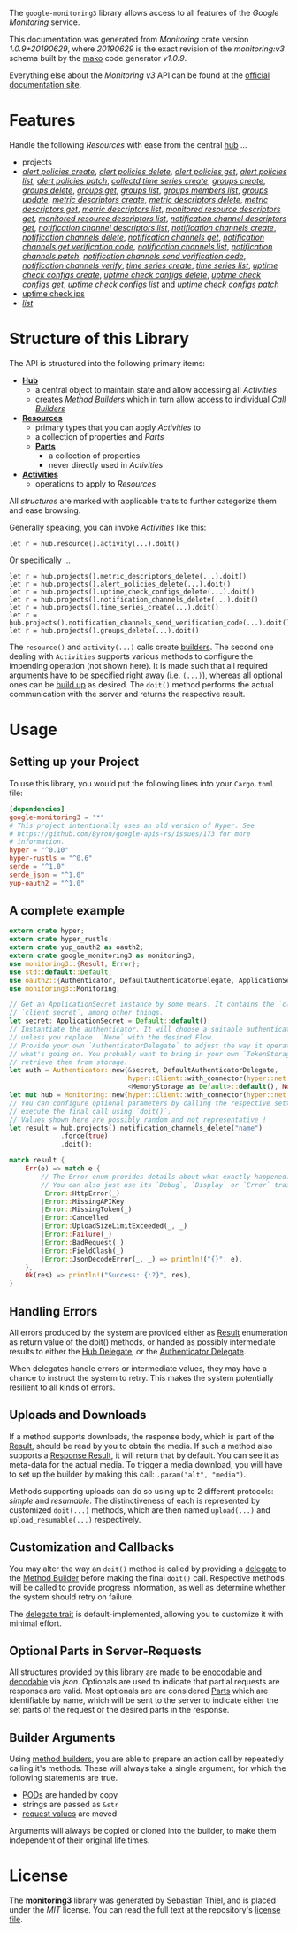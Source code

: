 <!---
DO NOT EDIT !
This file was generated automatically from 'src/mako/api/README.md.mako'
DO NOT EDIT !
-->
The `google-monitoring3` library allows access to all features of the *Google Monitoring* service.

This documentation was generated from *Monitoring* crate version *1.0.9+20190629*, where *20190629* is the exact revision of the *monitoring:v3* schema built by the [mako](http://www.makotemplates.org/) code generator *v1.0.9*.

Everything else about the *Monitoring* *v3* API can be found at the
[official documentation site](https://cloud.google.com/monitoring/api/).
# Features

Handle the following *Resources* with ease from the central [hub](https://docs.rs/google-monitoring3/1.0.9+20190629/google_monitoring3/struct.Monitoring.html) ... 

* projects
 * [*alert policies create*](https://docs.rs/google-monitoring3/1.0.9+20190629/google_monitoring3/struct.ProjectAlertPolicyCreateCall.html), [*alert policies delete*](https://docs.rs/google-monitoring3/1.0.9+20190629/google_monitoring3/struct.ProjectAlertPolicyDeleteCall.html), [*alert policies get*](https://docs.rs/google-monitoring3/1.0.9+20190629/google_monitoring3/struct.ProjectAlertPolicyGetCall.html), [*alert policies list*](https://docs.rs/google-monitoring3/1.0.9+20190629/google_monitoring3/struct.ProjectAlertPolicyListCall.html), [*alert policies patch*](https://docs.rs/google-monitoring3/1.0.9+20190629/google_monitoring3/struct.ProjectAlertPolicyPatchCall.html), [*collectd time series create*](https://docs.rs/google-monitoring3/1.0.9+20190629/google_monitoring3/struct.ProjectCollectdTimeSeryCreateCall.html), [*groups create*](https://docs.rs/google-monitoring3/1.0.9+20190629/google_monitoring3/struct.ProjectGroupCreateCall.html), [*groups delete*](https://docs.rs/google-monitoring3/1.0.9+20190629/google_monitoring3/struct.ProjectGroupDeleteCall.html), [*groups get*](https://docs.rs/google-monitoring3/1.0.9+20190629/google_monitoring3/struct.ProjectGroupGetCall.html), [*groups list*](https://docs.rs/google-monitoring3/1.0.9+20190629/google_monitoring3/struct.ProjectGroupListCall.html), [*groups members list*](https://docs.rs/google-monitoring3/1.0.9+20190629/google_monitoring3/struct.ProjectGroupMemberListCall.html), [*groups update*](https://docs.rs/google-monitoring3/1.0.9+20190629/google_monitoring3/struct.ProjectGroupUpdateCall.html), [*metric descriptors create*](https://docs.rs/google-monitoring3/1.0.9+20190629/google_monitoring3/struct.ProjectMetricDescriptorCreateCall.html), [*metric descriptors delete*](https://docs.rs/google-monitoring3/1.0.9+20190629/google_monitoring3/struct.ProjectMetricDescriptorDeleteCall.html), [*metric descriptors get*](https://docs.rs/google-monitoring3/1.0.9+20190629/google_monitoring3/struct.ProjectMetricDescriptorGetCall.html), [*metric descriptors list*](https://docs.rs/google-monitoring3/1.0.9+20190629/google_monitoring3/struct.ProjectMetricDescriptorListCall.html), [*monitored resource descriptors get*](https://docs.rs/google-monitoring3/1.0.9+20190629/google_monitoring3/struct.ProjectMonitoredResourceDescriptorGetCall.html), [*monitored resource descriptors list*](https://docs.rs/google-monitoring3/1.0.9+20190629/google_monitoring3/struct.ProjectMonitoredResourceDescriptorListCall.html), [*notification channel descriptors get*](https://docs.rs/google-monitoring3/1.0.9+20190629/google_monitoring3/struct.ProjectNotificationChannelDescriptorGetCall.html), [*notification channel descriptors list*](https://docs.rs/google-monitoring3/1.0.9+20190629/google_monitoring3/struct.ProjectNotificationChannelDescriptorListCall.html), [*notification channels create*](https://docs.rs/google-monitoring3/1.0.9+20190629/google_monitoring3/struct.ProjectNotificationChannelCreateCall.html), [*notification channels delete*](https://docs.rs/google-monitoring3/1.0.9+20190629/google_monitoring3/struct.ProjectNotificationChannelDeleteCall.html), [*notification channels get*](https://docs.rs/google-monitoring3/1.0.9+20190629/google_monitoring3/struct.ProjectNotificationChannelGetCall.html), [*notification channels get verification code*](https://docs.rs/google-monitoring3/1.0.9+20190629/google_monitoring3/struct.ProjectNotificationChannelGetVerificationCodeCall.html), [*notification channels list*](https://docs.rs/google-monitoring3/1.0.9+20190629/google_monitoring3/struct.ProjectNotificationChannelListCall.html), [*notification channels patch*](https://docs.rs/google-monitoring3/1.0.9+20190629/google_monitoring3/struct.ProjectNotificationChannelPatchCall.html), [*notification channels send verification code*](https://docs.rs/google-monitoring3/1.0.9+20190629/google_monitoring3/struct.ProjectNotificationChannelSendVerificationCodeCall.html), [*notification channels verify*](https://docs.rs/google-monitoring3/1.0.9+20190629/google_monitoring3/struct.ProjectNotificationChannelVerifyCall.html), [*time series create*](https://docs.rs/google-monitoring3/1.0.9+20190629/google_monitoring3/struct.ProjectTimeSeryCreateCall.html), [*time series list*](https://docs.rs/google-monitoring3/1.0.9+20190629/google_monitoring3/struct.ProjectTimeSeryListCall.html), [*uptime check configs create*](https://docs.rs/google-monitoring3/1.0.9+20190629/google_monitoring3/struct.ProjectUptimeCheckConfigCreateCall.html), [*uptime check configs delete*](https://docs.rs/google-monitoring3/1.0.9+20190629/google_monitoring3/struct.ProjectUptimeCheckConfigDeleteCall.html), [*uptime check configs get*](https://docs.rs/google-monitoring3/1.0.9+20190629/google_monitoring3/struct.ProjectUptimeCheckConfigGetCall.html), [*uptime check configs list*](https://docs.rs/google-monitoring3/1.0.9+20190629/google_monitoring3/struct.ProjectUptimeCheckConfigListCall.html) and [*uptime check configs patch*](https://docs.rs/google-monitoring3/1.0.9+20190629/google_monitoring3/struct.ProjectUptimeCheckConfigPatchCall.html)
* [uptime check ips](https://docs.rs/google-monitoring3/1.0.9+20190629/google_monitoring3/struct.UptimeCheckIp.html)
 * [*list*](https://docs.rs/google-monitoring3/1.0.9+20190629/google_monitoring3/struct.UptimeCheckIpListCall.html)




# Structure of this Library

The API is structured into the following primary items:

* **[Hub](https://docs.rs/google-monitoring3/1.0.9+20190629/google_monitoring3/struct.Monitoring.html)**
    * a central object to maintain state and allow accessing all *Activities*
    * creates [*Method Builders*](https://docs.rs/google-monitoring3/1.0.9+20190629/google_monitoring3/trait.MethodsBuilder.html) which in turn
      allow access to individual [*Call Builders*](https://docs.rs/google-monitoring3/1.0.9+20190629/google_monitoring3/trait.CallBuilder.html)
* **[Resources](https://docs.rs/google-monitoring3/1.0.9+20190629/google_monitoring3/trait.Resource.html)**
    * primary types that you can apply *Activities* to
    * a collection of properties and *Parts*
    * **[Parts](https://docs.rs/google-monitoring3/1.0.9+20190629/google_monitoring3/trait.Part.html)**
        * a collection of properties
        * never directly used in *Activities*
* **[Activities](https://docs.rs/google-monitoring3/1.0.9+20190629/google_monitoring3/trait.CallBuilder.html)**
    * operations to apply to *Resources*

All *structures* are marked with applicable traits to further categorize them and ease browsing.

Generally speaking, you can invoke *Activities* like this:

```Rust,ignore
let r = hub.resource().activity(...).doit()
```

Or specifically ...

```ignore
let r = hub.projects().metric_descriptors_delete(...).doit()
let r = hub.projects().alert_policies_delete(...).doit()
let r = hub.projects().uptime_check_configs_delete(...).doit()
let r = hub.projects().notification_channels_delete(...).doit()
let r = hub.projects().time_series_create(...).doit()
let r = hub.projects().notification_channels_send_verification_code(...).doit()
let r = hub.projects().groups_delete(...).doit()
```

The `resource()` and `activity(...)` calls create [builders][builder-pattern]. The second one dealing with `Activities` 
supports various methods to configure the impending operation (not shown here). It is made such that all required arguments have to be 
specified right away (i.e. `(...)`), whereas all optional ones can be [build up][builder-pattern] as desired.
The `doit()` method performs the actual communication with the server and returns the respective result.

# Usage

## Setting up your Project

To use this library, you would put the following lines into your `Cargo.toml` file:

```toml
[dependencies]
google-monitoring3 = "*"
# This project intentionally uses an old version of Hyper. See
# https://github.com/Byron/google-apis-rs/issues/173 for more
# information.
hyper = "^0.10"
hyper-rustls = "^0.6"
serde = "^1.0"
serde_json = "^1.0"
yup-oauth2 = "^1.0"
```

## A complete example

```Rust
extern crate hyper;
extern crate hyper_rustls;
extern crate yup_oauth2 as oauth2;
extern crate google_monitoring3 as monitoring3;
use monitoring3::{Result, Error};
use std::default::Default;
use oauth2::{Authenticator, DefaultAuthenticatorDelegate, ApplicationSecret, MemoryStorage};
use monitoring3::Monitoring;

// Get an ApplicationSecret instance by some means. It contains the `client_id` and 
// `client_secret`, among other things.
let secret: ApplicationSecret = Default::default();
// Instantiate the authenticator. It will choose a suitable authentication flow for you, 
// unless you replace  `None` with the desired Flow.
// Provide your own `AuthenticatorDelegate` to adjust the way it operates and get feedback about 
// what's going on. You probably want to bring in your own `TokenStorage` to persist tokens and
// retrieve them from storage.
let auth = Authenticator::new(&secret, DefaultAuthenticatorDelegate,
                              hyper::Client::with_connector(hyper::net::HttpsConnector::new(hyper_rustls::TlsClient::new())),
                              <MemoryStorage as Default>::default(), None);
let mut hub = Monitoring::new(hyper::Client::with_connector(hyper::net::HttpsConnector::new(hyper_rustls::TlsClient::new())), auth);
// You can configure optional parameters by calling the respective setters at will, and
// execute the final call using `doit()`.
// Values shown here are possibly random and not representative !
let result = hub.projects().notification_channels_delete("name")
             .force(true)
             .doit();

match result {
    Err(e) => match e {
        // The Error enum provides details about what exactly happened.
        // You can also just use its `Debug`, `Display` or `Error` traits
         Error::HttpError(_)
        |Error::MissingAPIKey
        |Error::MissingToken(_)
        |Error::Cancelled
        |Error::UploadSizeLimitExceeded(_, _)
        |Error::Failure(_)
        |Error::BadRequest(_)
        |Error::FieldClash(_)
        |Error::JsonDecodeError(_, _) => println!("{}", e),
    },
    Ok(res) => println!("Success: {:?}", res),
}

```
## Handling Errors

All errors produced by the system are provided either as [Result](https://docs.rs/google-monitoring3/1.0.9+20190629/google_monitoring3/enum.Result.html) enumeration as return value of 
the doit() methods, or handed as possibly intermediate results to either the 
[Hub Delegate](https://docs.rs/google-monitoring3/1.0.9+20190629/google_monitoring3/trait.Delegate.html), or the [Authenticator Delegate](https://docs.rs/yup-oauth2/*/yup_oauth2/trait.AuthenticatorDelegate.html).

When delegates handle errors or intermediate values, they may have a chance to instruct the system to retry. This 
makes the system potentially resilient to all kinds of errors.

## Uploads and Downloads
If a method supports downloads, the response body, which is part of the [Result](https://docs.rs/google-monitoring3/1.0.9+20190629/google_monitoring3/enum.Result.html), should be
read by you to obtain the media.
If such a method also supports a [Response Result](https://docs.rs/google-monitoring3/1.0.9+20190629/google_monitoring3/trait.ResponseResult.html), it will return that by default.
You can see it as meta-data for the actual media. To trigger a media download, you will have to set up the builder by making
this call: `.param("alt", "media")`.

Methods supporting uploads can do so using up to 2 different protocols: 
*simple* and *resumable*. The distinctiveness of each is represented by customized 
`doit(...)` methods, which are then named `upload(...)` and `upload_resumable(...)` respectively.

## Customization and Callbacks

You may alter the way an `doit()` method is called by providing a [delegate](https://docs.rs/google-monitoring3/1.0.9+20190629/google_monitoring3/trait.Delegate.html) to the 
[Method Builder](https://docs.rs/google-monitoring3/1.0.9+20190629/google_monitoring3/trait.CallBuilder.html) before making the final `doit()` call. 
Respective methods will be called to provide progress information, as well as determine whether the system should 
retry on failure.

The [delegate trait](https://docs.rs/google-monitoring3/1.0.9+20190629/google_monitoring3/trait.Delegate.html) is default-implemented, allowing you to customize it with minimal effort.

## Optional Parts in Server-Requests

All structures provided by this library are made to be [enocodable](https://docs.rs/google-monitoring3/1.0.9+20190629/google_monitoring3/trait.RequestValue.html) and 
[decodable](https://docs.rs/google-monitoring3/1.0.9+20190629/google_monitoring3/trait.ResponseResult.html) via *json*. Optionals are used to indicate that partial requests are responses 
are valid.
Most optionals are are considered [Parts](https://docs.rs/google-monitoring3/1.0.9+20190629/google_monitoring3/trait.Part.html) which are identifiable by name, which will be sent to 
the server to indicate either the set parts of the request or the desired parts in the response.

## Builder Arguments

Using [method builders](https://docs.rs/google-monitoring3/1.0.9+20190629/google_monitoring3/trait.CallBuilder.html), you are able to prepare an action call by repeatedly calling it's methods.
These will always take a single argument, for which the following statements are true.

* [PODs][wiki-pod] are handed by copy
* strings are passed as `&str`
* [request values](https://docs.rs/google-monitoring3/1.0.9+20190629/google_monitoring3/trait.RequestValue.html) are moved

Arguments will always be copied or cloned into the builder, to make them independent of their original life times.

[wiki-pod]: http://en.wikipedia.org/wiki/Plain_old_data_structure
[builder-pattern]: http://en.wikipedia.org/wiki/Builder_pattern
[google-go-api]: https://github.com/google/google-api-go-client

# License
The **monitoring3** library was generated by Sebastian Thiel, and is placed 
under the *MIT* license.
You can read the full text at the repository's [license file][repo-license].

[repo-license]: https://github.com/Byron/google-apis-rsblob/master/LICENSE.md
